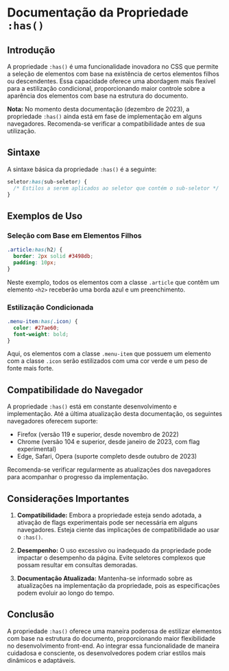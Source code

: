 # Documentação da Propriedade `:has()`

## Introdução

A propriedade `:has()` é uma funcionalidade inovadora no CSS que permite a seleção de elementos com base na existência de certos elementos filhos ou descendentes. Essa capacidade oferece uma abordagem mais flexível para a estilização condicional, proporcionando maior controle sobre a aparência dos elementos com base na estrutura do documento.

**Nota:** No momento desta documentação (dezembro de 2023), a propriedade `:has()` ainda está em fase de implementação em alguns navegadores. Recomenda-se verificar a compatibilidade antes de sua utilização.

## Sintaxe

A sintaxe básica da propriedade `:has()` é a seguinte:

```css
seletor:has(sub-seletor) {
  /* Estilos a serem aplicados ao seletor que contém o sub-seletor */
}
```

## Exemplos de Uso

### Seleção com Base em Elementos Filhos

```css
.article:has(h2) {
  border: 2px solid #3498db;
  padding: 10px;
}
```

Neste exemplo, todos os elementos com a classe `.article` que contêm um elemento `<h2>` receberão uma borda azul e um preenchimento.

### Estilização Condicionada

```css
.menu-item:has(.icon) {
  color: #27ae60;
  font-weight: bold;
}
```

Aqui, os elementos com a classe `.menu-item` que possuem um elemento com a classe `.icon` serão estilizados com uma cor verde e um peso de fonte mais forte.

## Compatibilidade do Navegador

A propriedade `:has()` está em constante desenvolvimento e implementação. Até a última atualização desta documentação, os seguintes navegadores oferecem suporte:

- Firefox (versão 119 e superior, desde novembro de 2022)
- Chrome (versão 104 e superior, desde janeiro de 2023, com flag experimental)
- Edge, Safari, Opera (suporte completo desde outubro de 2023)

Recomenda-se verificar regularmente as atualizações dos navegadores para acompanhar o progresso da implementação.

## Considerações Importantes

1. **Compatibilidade:** Embora a propriedade esteja sendo adotada, a ativação de flags experimentais pode ser necessária em alguns navegadores. Esteja ciente das implicações de compatibilidade ao usar o `:has()`.

2. **Desempenho:** O uso excessivo ou inadequado da propriedade pode impactar o desempenho da página. Evite seletores complexos que possam resultar em consultas demoradas.

3. **Documentação Atualizada:** Mantenha-se informado sobre as atualizações na implementação da propriedade, pois as especificações podem evoluir ao longo do tempo.

## Conclusão

A propriedade `:has()` oferece uma maneira poderosa de estilizar elementos com base na estrutura do documento, proporcionando maior flexibilidade no desenvolvimento front-end. Ao integrar essa funcionalidade de maneira cuidadosa e consciente, os desenvolvedores podem criar estilos mais dinâmicos e adaptáveis.
